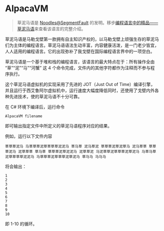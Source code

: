 # AlpacaVM
>草泥马语是 [Noodles@SegmentFault](https://segmentfault.com/u/noodles001) 的发明。移步[编程语言中的精品——草泥马语](https://segmentfault.com/a/1190000000606169)来查看该语言的完整介绍。

草泥马语是马勒戈壁第一款拥有自主知识产权的，以马勒戈壁上顽强生存的草泥马们为主体的编程语言。草泥马语语法生动丰富，内容健康活泼，是一门老少皆宜，人人适用的编程语言。它的出现弥补了我戈壁在国际编程语言界中的一项空白。
 
草泥马语是一个基于堆和栈的编程语言，该语言的最大特点在于：所有操作全由 “草”“泥”“马”“河蟹” 这 4 个命令完成，文件内的其他字符都作为注释而不参与程序执行。

这个草泥马语虚拟机的实现采用了先进的 JOT（Just Out of Time）编译引擎，并且运行于西艾鲁阿尔虚拟机中，运行速度大幅度降低同时，还使用了戈壁内外各种先进技术，使的草泥马语不十分可靠。

在 C# 环境下编译后，运行命令

    AlpacaVM filename

即可输出指定文件中所定义的草泥马语程序对应的结果。

例如，运行以下文件内容

    草草草泥马 马草草草泥草草草草泥泥马 草马草 泥马草泥 草草草泥草泥草马 泥马草草 草草草泥马 泥草草草 草马草 草草草泥草泥泥马 泥草草泥 马泥草草泥草草草泥草泥马 马草马草泥草草草草泥泥马 马草草草泥草草草泥草泥马 草马马 马马马
    
将会输出：

    1
    2
    3
    4
    5
    6
    7
    8
    9
    10

即 1-10 的循环。
